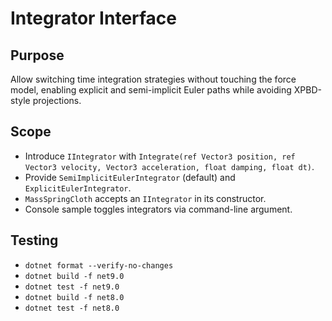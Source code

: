 # Integrator Interface

## Purpose
Allow switching time integration strategies without touching the force model, enabling explicit and semi-implicit Euler paths while avoiding XPBD-style projections.

## Scope
- Introduce `IIntegrator` with `Integrate(ref Vector3 position, ref Vector3 velocity, Vector3 acceleration, float damping, float dt)`.
- Provide `SemiImplicitEulerIntegrator` (default) and `ExplicitEulerIntegrator`.
- `MassSpringCloth` accepts an `IIntegrator` in its constructor.
- Console sample toggles integrators via command-line argument.

## Testing
- `dotnet format --verify-no-changes`
- `dotnet build -f net9.0`
- `dotnet test -f net9.0`
- `dotnet build -f net8.0`
- `dotnet test -f net8.0`
